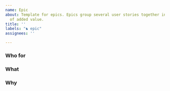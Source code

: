 ```yaml
---
name: Epic
about: Template for epics. Epics group several user stories together into a main piece
  of added value.
title: ''
labels: "♞ epic"
assignees: ''

---
```


### Who for

### What

### Why

